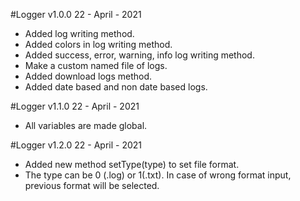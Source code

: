 #Logger v1.0.0 22 - April - 2021
- Added log writing method.
- Added colors in log writing method.
- Added success, error, warning, info log writing method.
- Make a custom named file of logs.
- Added download logs method.
- Added date based and non date based logs.


#Logger v1.1.0 22 - April - 2021
- All variables are made global.

#Logger v1.2.0 22 - April - 2021
- Added new method setType(type) to set file format.
- The type can be 0 (.log) or 1(.txt). In case of wrong format input, previous format will be selected. 
